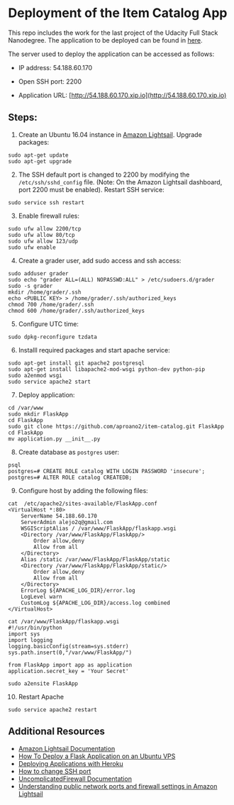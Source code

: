 # Deployment of the Item Catalog App

This repo includes the work for the last project of the Udacity Full Stack Nanodegree. The application to be deployed can be found in [here](https://github.com/aproano2/item-catalog).

The server used to deploy the application can be accessed as follows:

- IP address: 54.188.60.170

- Open SSH port: 2200

- Application URL: [http://54.188.60.170.xip.io](http://54.188.60.170.xip.io)

## Steps:

1. Create an Ubuntu 16.04 instance in [Amazon Lightsail](https://lightsail.aws.amazon.com). Upgrade packages:
```
sudo apt-get update
sudo apt-get upgrade
```
2. The SSH default port is changed to 2200 by modifying the `/etc/ssh/sshd_config` file. (Note: On the Amazon Lightsail dashboard, port 2200 must be enabled). Restart SSH service:
```
sudo service ssh restart
```
3. Enable firewall rules:
```
sudo ufw allow 2200/tcp
sudo ufw allow 80/tcp
sudo ufw allow 123/udp
sudo ufw enable
```
4. Create a grader user, add sudo access and ssh access:
```
sudo adduser grader
sudo echo "grader ALL=(ALL) NOPASSWD:ALL" > /etc/sudoers.d/grader
sudo -s grader
mkdir /home/grader/.ssh
echo <PUBLIC KEY> > /home/grader/.ssh/authorized_keys
chmod 700 /home/grader/.ssh
chmod 600 /home/grader/.ssh/authorized_keys
```
5. Configure UTC time:
```
sudo dpkg-reconfigure tzdata
```
6. Installl required packages and start apache service:
```
sudo apt-get install git apache2 postgresql
sudo apt-get install libapache2-mod-wsgi python-dev python-pip
sudo a2enmod wsgi
sudo service apache2 start
```
7. Deploy application:
```
cd /var/www
sudo mkdir FlaskApp
cd FlaskApp
sudo git clone https://github.com/aproano2/item-catalog.git FlaskApp
cd FlaskApp
mv application.py __init__.py
```
8. Create database as `postgres` user:
```
psql
postgres=# CREATE ROLE catalog WITH LOGIN PASSWORD 'insecure';
postgres=# ALTER ROLE catalog CREATEDB;
```
9. Configure host by adding the following files:

```
cat  /etc/apache2/sites-available/FlaskApp.conf
<VirtualHost *:80>
    ServerName 54.188.60.170
    ServerAdmin alejo2q@gmail.com
    WSGIScriptAlias / /var/www/FlaskApp/flaskapp.wsgi
    <Directory /var/www/FlaskApp/FlaskApp/>
        Order allow,deny
        Allow from all
    </Directory>
    Alias /static /var/www/FlaskApp/FlaskApp/static
    <Directory /var/www/FlaskApp/FlaskApp/static/>
        Order allow,deny
        Allow from all
    </Directory>
    ErrorLog ${APACHE_LOG_DIR}/error.log
    LogLevel warn
    CustomLog ${APACHE_LOG_DIR}/access.log combined
</VirtualHost>

cat /var/www/FlaskApp/flaskapp.wsgi
#!/usr/bin/python
import sys
import logging
logging.basicConfig(stream=sys.stderr)
sys.path.insert(0,"/var/www/FlaskApp/")

from FlaskApp import app as application
application.secret_key = 'Your Secret'

sudo a2ensite FlaskApp
```

10. Restart Apache
```
sudo service apache2 restart
```

## Additional Resources

- [Amazon Lightsail Documentation](https://docs.aws.amazon.com/lightsail/index.html#lang/en_us)
- [How To Deploy a Flask Application on an Ubuntu VPS](https://www.digitalocean.com/community/tutorials/how-to-deploy-a-flask-application-on-an-ubuntu-vps)
- [Deploying Applications with Heroku](https://eu.udacity.com/course/deploying-applications-with-heroku--ud272)
- [How to change SSH port](https://forums.aws.amazon.com/thread.jspa?threadID=160352)
- [UncomplicatedFirewall Documentation](https://wiki.ubuntu.com/UncomplicatedFirewall)
- [Understanding public network ports and firewall settings in Amazon Lightsail](https://lightsail.aws.amazon.com/ls/docs/en/articles/understanding-firewall-and-port-mappings-in-amazon-lightsail)
